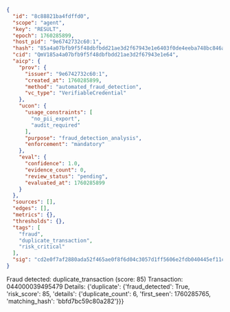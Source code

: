 ```json
{
  "id": "8c88821ba4fdffd0",
  "scope": "agent",
  "key": "RESULT",
  "epoch": 1760285899,
  "host_pid": "9e6742732c60:1",
  "hash": "85a4a07bfb9f5f48dbfbdd21ae3d2f67943e1e6403f0de4eeba748bc846a4453",
  "cid": "QmV185a4a07bfb9f5f48dbfbdd21ae3d2f67943e1e64",
  "aicp": {
    "prov": {
      "issuer": "9e6742732c60:1",
      "created_at": 1760285899,
      "method": "automated_fraud_detection",
      "vc_type": "VerifiableCredential"
    },
    "ucon": {
      "usage_constraints": [
        "no_pii_export",
        "audit_required"
      ],
      "purpose": "fraud_detection_analysis",
      "enforcement": "mandatory"
    },
    "eval": {
      "confidence": 1.0,
      "evidence_count": 0,
      "review_status": "pending",
      "evaluated_at": 1760285899
    }
  },
  "sources": [],
  "edges": [],
  "metrics": {},
  "thresholds": {},
  "tags": [
    "fraud",
    "duplicate_transaction",
    "risk_critical"
  ],
  "sig": "cd2e0f7af2880ada52f465ae0f8f6d04c3057d1ff5606e2fdb040445ef11c8dc"
}
```

Fraud detected: duplicate_transaction (score: 85)
Transaction: 044000039495479
Details: {'duplicate': {'fraud_detected': True, 'risk_score': 85, 'details': {'duplicate_count': 6, 'first_seen': 1760285765, 'matching_hash': 'bbfd7bc59c80a282'}}}